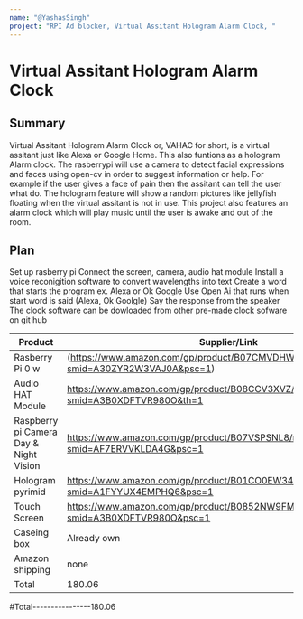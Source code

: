 ```yaml
---
name: "@YashasSingh"
project: "RPI Ad blocker, Virtual Assitant Hologram Alarm Clock, "
---
```

  
 # Virtual Assitant Hologram Alarm Clock
 
 
 ## Summary 
 
 Virtual Assitant Hologram Alarm Clock or, VAHAC for short, is a virtual assitant just like Alexa or Google Home. This also funtions as a hologram Alarm clock.
 The rasberrypi will use a camera to detect facial expressions and faces using open-cv in order to suggest information or help. 
 For example if the user gives a face of pain then the assitant can tell the user what do. 
 The hologram feature will show a random pictures like jellyfish floating when the virtual assitant is not in use.
 This project also features an alarm clock which will play music until the user is awake and out of the room.
 
 
 ## Plan
 
 Set up rasberry pi
 Connect the screen, camera, audio hat module
 Install a voice reconigition software to convert wavelengths into text
 Create a word that starts the program ex. Alexa or Ok Google
 Use Open Ai that runs when start word is said (Alexa, Ok Goolgle)
 Say the response from the speaker
 The clock software can be dowloaded from other pre-made clock sofware on git hub
 
| Product         | Supplier/Link                         | Cost   |
| --------------- | ------------------------------------- | ------ |
| Rasberry Pi 0 w | (https://www.amazon.com/gp/product/B07CMVDHWB/ref=ewc_pr_img_4?smid=A30ZYR2W3VAJ0A&psc=1)| $79.99 |
| Audio HAT Module|https://www.amazon.com/gp/product/B08CCV3XVZ/ref=ewc_pr_img_1?smid=A3B0XDFTVR980O&th=1| $21.90|
|Raspberry pi Camera Day & Night Vision|https://www.amazon.com/gp/product/B07VSPSNL8/ref=ox_sc_act_title_2?smid=AF7ERVVKLDA4G&psc=1||$16.99|
|Hologram pyrimid|https://www.amazon.com/gp/product/B01CO0EW34/ref=ox_sc_act_title_1?smid=A1FYYUX4EMPHQ6&psc=1| $0.00|
|Touch Screen|https://www.amazon.com/gp/product/B0852NW9FM/ref=ewc_pr_img_3?smid=A3B0XDFTVR980O&psc=1|$50.69|
|Caseing box|Already own|$10.49|
| Amazon shipping| none | free|
|Total|180.06|


#Total----------------180.06
 
 
